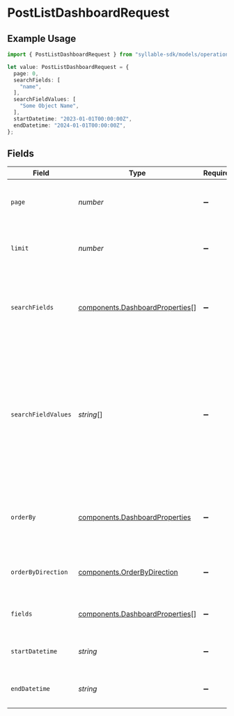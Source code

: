 # PostListDashboardRequest

## Example Usage

```typescript
import { PostListDashboardRequest } from "syllable-sdk/models/operations";

let value: PostListDashboardRequest = {
  page: 0,
  searchFields: [
    "name",
  ],
  searchFieldValues: [
    "Some Object Name",
  ],
  startDatetime: "2023-01-01T00:00:00Z",
  endDatetime: "2024-01-01T00:00:00Z",
};
```

## Fields

| Field                                                                                                                                                  | Type                                                                                                                                                   | Required                                                                                                                                               | Description                                                                                                                                            | Example                                                                                                                                                |
| ------------------------------------------------------------------------------------------------------------------------------------------------------ | ------------------------------------------------------------------------------------------------------------------------------------------------------ | ------------------------------------------------------------------------------------------------------------------------------------------------------ | ------------------------------------------------------------------------------------------------------------------------------------------------------ | ------------------------------------------------------------------------------------------------------------------------------------------------------ |
| `page`                                                                                                                                                 | *number*                                                                                                                                               | :heavy_minus_sign:                                                                                                                                     | The page number from which to start (0-indexed)                                                                                                        | 0                                                                                                                                                      |
| `limit`                                                                                                                                                | *number*                                                                                                                                               | :heavy_minus_sign:                                                                                                                                     | The maximum number of items to return                                                                                                                  | 25                                                                                                                                                     |
| `searchFields`                                                                                                                                         | [components.DashboardProperties](../../models/components/dashboardproperties.md)[]                                                                     | :heavy_minus_sign:                                                                                                                                     | String names of fields to search. Correspond by index to search field values                                                                           | name                                                                                                                                                   |
| `searchFieldValues`                                                                                                                                    | *string*[]                                                                                                                                             | :heavy_minus_sign:                                                                                                                                     | Values of fields to search. Correspond by index to search fields. Unless field name contains "list", an individual search field value cannot be a list | Some Object Name                                                                                                                                       |
| `orderBy`                                                                                                                                              | [components.DashboardProperties](../../models/components/dashboardproperties.md)                                                                       | :heavy_minus_sign:                                                                                                                                     | The field whose value should be used to order the results                                                                                              |                                                                                                                                                        |
| `orderByDirection`                                                                                                                                     | [components.OrderByDirection](../../models/components/orderbydirection.md)                                                                             | :heavy_minus_sign:                                                                                                                                     | The direction in which to order the results                                                                                                            |                                                                                                                                                        |
| `fields`                                                                                                                                               | [components.DashboardProperties](../../models/components/dashboardproperties.md)[]                                                                     | :heavy_minus_sign:                                                                                                                                     | The fields to include in the response                                                                                                                  |                                                                                                                                                        |
| `startDatetime`                                                                                                                                        | *string*                                                                                                                                               | :heavy_minus_sign:                                                                                                                                     | The start datetime for filtering results                                                                                                               | 2023-01-01T00:00:00Z                                                                                                                                   |
| `endDatetime`                                                                                                                                          | *string*                                                                                                                                               | :heavy_minus_sign:                                                                                                                                     | The end datetime for filtering results                                                                                                                 | 2024-01-01T00:00:00Z                                                                                                                                   |